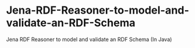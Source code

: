 # Jena-RDF-Reasoner-to-model-and-validate-an-RDF-Schema
Jena RDF Reasoner to model and validate an RDF Schema (In Java)
